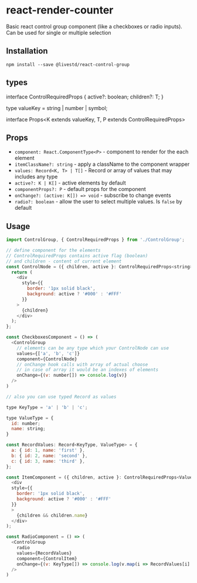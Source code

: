 # react-render-counter
Basic react control group component (like a checkboxes or radio inputs).
Can be used for single or multiple selection
## Installation
```
npm install --save @livestd/react-control-group
```

## types

interface ControlRequiredProps<T> {
  active?: boolean;
  children?: T;
}

type valueKey = string | number | symbol;

interface Props<K extends valueKey, T, P extends ControlRequiredProps<T>>

## Props

- `component: React.ComponentType<P>` - component to render for the each element
- `itemClassName?: string` - apply a className to the component wrapper
- `values: Record<K, T> | T[]` - Record or array of values that may includes any type
- `active?: K | K[]` - active elements by default
- `componentProps?: P` - default props for the component
- `onChange?: (active: K[]) => void` - subscribe to change events
- `radio?: boolean` - allow the user to select multiple values. Is `false` by default
  
## Usage

```js
import ControlGroup, { ControlRequiredProps } from './ControlGroup';

// define component for the elements
// ControlRequiredProps contains active flag (boolean)
// and children - content of current element
const ControlNode = ({ children, active }: ControlRequiredProps<string>) => {
  return (
    <div
      style={{
        border: '1px solid black',
        background: active ? '#000' : '#FFF'
      }}
    >
      {children}
    </div>
  );
};

const CheckboxesComponent = () => (
  <ControlGroup
    // elements can be any type which your ControlNode can use 
    values={['a', 'b', 'c']}
    component={ControlNode}
    // onChange hook calls with array of actual choose
    // in case of array it would be an indexes of elements
    onChange={(v: number[]) => console.log(v)}
  />
)

// also you can use typed Record as values

type KeyType = 'a' | 'b' | 'c';

type ValueType = {
  id: number;
  name: string;
}

const RecordValues: Record<KeyType, ValueType> = {
  a: { id: 1, name: 'first' },
  b: { id: 2, name: 'second' },
  c: { id: 3, name: 'third' },
};

const ItemComponent = ({ children, active }: ControlRequiredProps<ValueType>) => (
  <div
  style={{
    border: '1px solid black',
    background: active ? '#000' : '#FFF'
  }}
  >
    {children && children.name}
  </div>
);

const RadioComponent = () => (
  <ControlGroup
    radio
    values={RecordValues}
    component={ControlItem}
    onChange={(v: KeyType[]) => console.log(v.map(i => RecordValues[i].id))}
  />
)
```